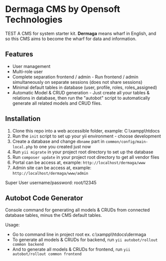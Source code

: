 # Dermaga CMS by Opensoft Technologies

TEST A CMS for system starter kit. **Dermaga** means wharf in English, and so this CMS aims to become the wharf for data and information. 

## Features
* User management
* Multi-role user
* Complete separation frontend / admin - Run frontend / admin simultaneously on separate sessions (does not share sessions)
* Minimal default tables in database (user, profile, roles, roles_assigned)
* Automatic Model & CRUD generation - Just create all your tables & relations in database, then run the "autobot" script to automatically generate all related models and CRUD files.

## Installation
1. Clone this repo into a web accessible folder, example: C:\xampp\htdocs
2. Run the ```init``` script to set up your yii environment - choose development
3. Create a database and change ```dbname``` part in ```common/config/main-local.php``` to one you created just now
4. Run ```yii migrate``` in your project root directory to set up the database
5. Run ```composer update``` in your project root directory to get all vendor files
6. Portal can be access at, example: ```http://localhost/dermaga/www```
7. Admin site can be access at, example: ```http://localhost/dermaga/www/admin```

Super User username/password: root/12345

## Autobot Code Generator
Console command for generating all models & CRUDs from connected database tables, minus the CMS default tables.

Usage:
* Go to command line in project root ex. c:\xampp\htdocs\dermaga
* To generate all models & CRUDs for backend, run ```yii autobot/rollout common backend```
* And to generate all models & CRUDs for frontend, run ```yii autobot/rollout common frontend```

